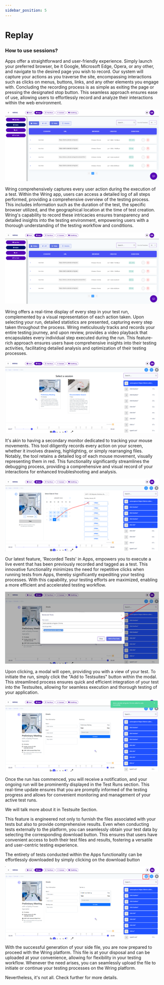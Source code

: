 ```yaml
---
sidebar_position: 5
---
```


# Replay

### How to use sessions?

Apps offer a straightforward and user-friendly experience. Simply launch your preferred browser, be it Google, Microsoft Edge, Opera, or any other, and navigate to the desired page you wish to record. Our system will capture your actions as you traverse the site, encompassing interactions such as clicks on menus, buttons, links, and any other elements you engage with. Concluding the recording process is as simple as exiting the page or pressing the designated stop button. This seamless approach ensures ease of use, allowing users to effortlessly record and analyze their interactions within the web environment.

 ![session replay](/img/replay1.png)


Wring comprehensively captures every user action during the execution of a test. Within the Wring app, users can access a detailed log of all steps performed, providing a comprehensive overview of the testing process. This includes information such as the duration of the test, the specific browser utilized, and the geographical location at the time of test creation. Wring's capability to record these intricacies ensures transparency and detailed insights into the testing environment, empowering users with a thorough understanding of the testing workflow and conditions.

 ![session replay](/img/replay1.png)

Wring offers a real-time display of every step in your test run, complemented by a visual representation of each action taken. Upon selecting your run, detailed statistics are presented, capturing every step taken throughout the process. Wring meticulously tracks and records your entire testing journey, and upon review, provides a video playback that encapsulates every individual step executed during the run. This feature-rich approach ensures users have comprehensive insights into their testing activities, facilitating detailed analysis and optimization of their testing processes.

 ![session replay](/img/replay2.png)

It's akin to having a secondary monitor dedicated to tracking your mouse movements. This tool diligently records every action on your screen, whether it involves drawing, highlighting, or simply rearranging files. Notably, the tool retains a detailed log of each mouse movement, visually representing them in red. This functionality significantly streamlines the debugging process, providing a comprehensive and visual record of your interactions for enhanced troubleshooting and analysis.

 ![session replay](/img/replay3.png)

Our latest feature, 'Recorded Tests' in Apps, empowers you to execute a live event that has been previously recorded and tagged as a test. This innovative functionality minimizes the need for repetitive clicks when running tests from Apps, thereby significantly expediting your testing processes. With this capability, your testing efforts are maximized, enabling a more efficient and accelerated testing workflow.

 ![session replay](/img/replay4.png)

Upon clicking, a modal will open, providing you with a view of your test. To initiate the run, simply click the "Add to Testsuites" button within the modal. This streamlined process ensures quick and efficient integration of your test into the Testsuites, allowing for seamless execution and thorough testing of your application.

![session replay](/img/replay5.png)

Once the run has commenced, you will receive a notification, and your ongoing run will be prominently displayed in the Test Runs section. This real-time update ensures that you are promptly informed of the testing progress and allows for convenient monitoring and management of your active test runs.

We will talk more about it in Testsuite Section. 

 
This feature is engineered not only to furnish the files associated with your tests but also to provide comprehensive results. Even when conducting tests externally to the platform, you can seamlessly obtain your test data by selecting the corresponding download button. This ensures that users have convenient access to both their test files and results, fostering a versatile and user-centric testing experience.

The entirety of tests conducted within the Apps functionality can be effortlessly downloaded by simply clicking on the download button

![session replay](/img/replay6.png)

With the successful generation of your side file, you are now prepared to proceed with the Wring platform. This file is at your disposal and can be uploaded at your convenience, allowing for flexibility in your testing workflow. Whenever the need arises, you can seamlessly upload the file to initiate or continue your testing processes on the Wring platform.

Nevertheless, it's not all. Check further for more details.


